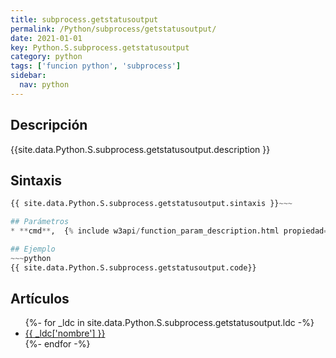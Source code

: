 ```yaml
---
title: subprocess.getstatusoutput
permalink: /Python/subprocess/getstatusoutput/
date: 2021-01-01
key: Python.S.subprocess.getstatusoutput
category: python
tags: ['funcion python', 'subprocess']
sidebar: 
  nav: python
---
```


## Descripción
{{site.data.Python.S.subprocess.getstatusoutput.description }}

## Sintaxis
~~~python
{{ site.data.Python.S.subprocess.getstatusoutput.sintaxis }}~~~

## Parámetros
* **cmd**,  {% include w3api/function_param_description.html propiedad=site.data.Python.S.subprocess.getstatusoutput valor="cmd" %}

## Ejemplo
~~~python
{{ site.data.Python.S.subprocess.getstatusoutput.code}}
~~~

## Artículos
<ul>
{%- for _ldc in site.data.Python.S.subprocess.getstatusoutput.ldc -%}
   <li>
       <a href="{{_ldc['url'] }}">{{ _ldc['nombre'] }}</a>
   </li>
{%- endfor -%}
</ul>
